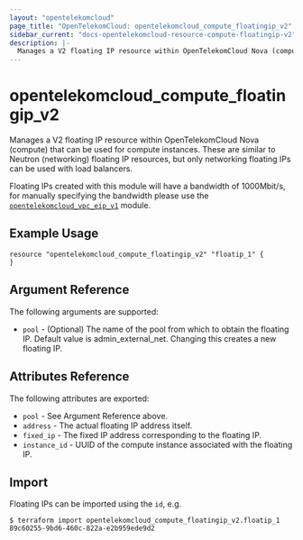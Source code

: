 ```yaml
---
layout: "opentelekomcloud"
page_title: "OpenTelekomCloud: opentelekomcloud_compute_floatingip_v2"
sidebar_current: "docs-opentelekomcloud-resource-compute-floatingip-v2"
description: |-
  Manages a V2 floating IP resource within OpenTelekomCloud Nova (compute).
---
```


# opentelekomcloud\_compute\_floatingip_v2

Manages a V2 floating IP resource within OpenTelekomCloud Nova (compute)
that can be used for compute instances.
These are similar to Neutron (networking) floating IP resources,
but only networking floating IPs can be used with load balancers.

Floating IPs created with this module will have a bandwidth of 1000Mbit/s,
for manually specifying the bandwidth please use the
[`opentelekomcloud_vpc_eip_v1`](vpc_eip_v1.html) module.


## Example Usage

```hcl
resource "opentelekomcloud_compute_floatingip_v2" "floatip_1" {
}
```

## Argument Reference

The following arguments are supported:

* `pool` - (Optional) The name of the pool from which to obtain the floating
    IP. Default value is admin_external_net. Changing this creates a new floating IP.

## Attributes Reference

The following attributes are exported:

* `pool` - See Argument Reference above.
* `address` - The actual floating IP address itself.
* `fixed_ip` - The fixed IP address corresponding to the floating IP.
* `instance_id` - UUID of the compute instance associated with the floating IP.

## Import

Floating IPs can be imported using the `id`, e.g.

```
$ terraform import opentelekomcloud_compute_floatingip_v2.floatip_1 89c60255-9bd6-460c-822a-e2b959ede9d2
```
